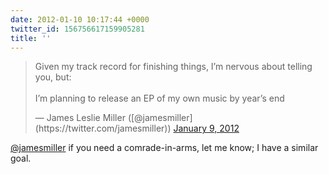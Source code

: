 ```yaml
---
date: 2012-01-10 10:17:44 +0000
twitter_id: 156756617159905281
title: ''
---
```


<blockquote class="twitter-tweet"><p lang="en" dir="ltr">Given my track record for finishing things, I’m nervous about telling you, but:<br><br>I’m planning to release an EP of my own music by year’s end</p>&mdash; James Leslie Miller ([@jamesmiller](https://twitter.com/jamesmiller)) <a href="https://twitter.com/jamesmiller/status/156472156635668480?ref_src=twsrc%5Etfw">January 9, 2012</a></blockquote>
<script async src="https://platform.twitter.com/widgets.js" charset="utf-8"></script>

[@jamesmiller](https://twitter.com/jamesmiller) if you need a comrade-in-arms, let me know; I have a similar goal.

